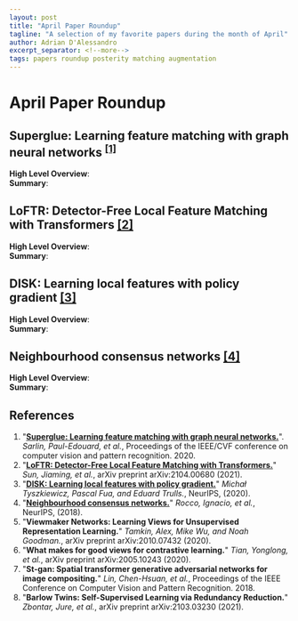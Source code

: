 ```yaml
---
layout: post
title: "April Paper Roundup"
tagline: "A selection of my favorite papers during the month of April"
author: Adrian D'Alessandro
excerpt_separator: <!--more-->
tags: papers roundup posterity matching augmentation
---
```


# April Paper Roundup

## Superglue: Learning feature matching with graph neural networks <sup>[\[1\]](#References)</sup>
__High Level Overview__:  
__Summary__:

## LoFTR: Detector-Free Local Feature Matching with Transformers [\[2\]](#References)
__High Level Overview__:  
__Summary__:

## DISK: Learning local features with policy gradient [\[3\]](#References)
__High Level Overview__:  
__Summary__:

## Neighbourhood consensus networks [\[4\]](#References)
__High Level Overview__:  
__Summary__:


## References
1. "__[Superglue: Learning feature matching with graph neural networks.](https://openaccess.thecvf.com/content_CVPR_2020/html/Sarlin_SuperGlue_Learning_Feature_Matching_With_Graph_Neural_Networks_CVPR_2020_paper.html)__". _Sarlin, Paul-Edouard, et al._, Proceedings of the IEEE/CVF conference on computer vision and pattern recognition. 2020.
2. "__[LoFTR: Detector-Free Local Feature Matching with Transformers.](https://arxiv.org/abs/2104.00680)__" _Sun, Jiaming, et al._, arXiv preprint arXiv:2104.00680 (2021).
3. "__[DISK: Learning local features with policy gradient.](https://arxiv.org/abs/2006.13566)__" _Michał Tyszkiewicz, Pascal Fua, and Eduard Trulls._, NeurIPS, (2020).
4. "__[Neighbourhood consensus networks.](https://arxiv.org/abs/1810.10510)__" _Rocco, Ignacio, et al._, NeurIPS, (2018).
5.  "__Viewmaker Networks: Learning Views for Unsupervised Representation Learning.__" _Tamkin, Alex, Mike Wu, and Noah Goodman._, arXiv preprint arXiv:2010.07432 (2020).
6. "__What makes for good views for contrastive learning.__" _Tian, Yonglong, et al._, arXiv preprint arXiv:2005.10243 (2020).
7. "__St-gan: Spatial transformer generative adversarial networks for image compositing.__" _Lin, Chen-Hsuan, et al._, Proceedings of the IEEE Conference on Computer Vision and Pattern Recognition. 2018.
8. "__Barlow Twins: Self-Supervised Learning via Redundancy Reduction.__"  _Zbontar, Jure, et al._, arXiv preprint arXiv:2103.03230 (2021).
